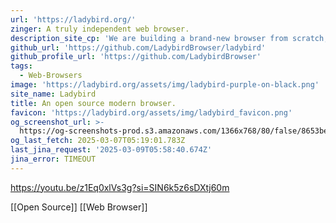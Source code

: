```yaml
---
url: 'https://ladybird.org/'
zinger: A truly independent web browser.
description_site_cp: 'We are building a brand-new browser from scratch, backed by a non-profit.'
github_url: 'https://github.com/LadybirdBrowser/ladybird'
github_profile_url: 'https://github.com/LadybirdBrowser'
tags:
  - Web-Browsers
image: 'https://ladybird.org/assets/img/ladybird-purple-on-black.png'
site_name: Ladybird
title: An open source modern browser.
favicon: 'https://ladybird.org/assets/img/ladybird_favicon.png'
og_screenshot_url: >-
  https://og-screenshots-prod.s3.amazonaws.com/1366x768/80/false/8653be1cd285d2660652db0e8fc6986b4101f77f6a1efca1f16701e6d430e4ac.jpeg
og_last_fetch: 2025-03-07T05:19:01.783Z
last_jina_request: '2025-03-09T05:58:40.674Z'
jina_error: TIMEOUT
---
```


https://youtu.be/z1Eq0xlVs3g?si=SIN6k5z6sDXtj60m

[[Open Source]] [[Web Browser]]
